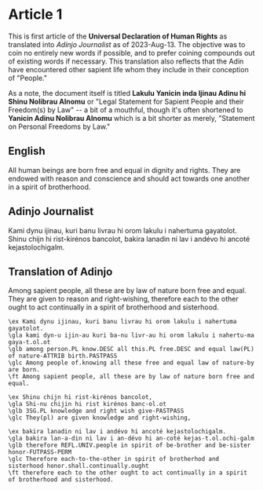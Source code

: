 # Article 1
This is first article of the **Universal Declaration of Human Rights** as translated into *Adinjo Journalist* as of 2023-Aug-13. The objective was to coin no entirely new words if possible, and to prefer coining compounds out of existing words if necessary. This translation also reflects that the Adin have encountered other sapient life whom they include in their conception of "People."

As a note, the document itself is titled **Lakulu Yanicin inda Ijinau Adinu hi Shinu Nolibrau Alnomu** or "Legal Statement for Sapient People and their Freedom(s) by Law" -- a bit of a mouthful, though it's often shortened to **Yanicin Adinu Nolibrau Alnomu** which is a bit shorter as merely, "Statement on Personal Freedoms by Law."

## English 
All human beings are born free and equal in dignity and rights. They are endowed with reason and conscience and should act towards one another in a spirit of brotherhood.
## Adinjo Journalist
Kami dynu ijinau, kuri banu livrau hi orom lakulu i nahertuma gayatolot. Shinu chijn hi rist-kirénos bancolot, bakira lanadin ni lav i andévo hi ancoté kejastolochigalm.

## Translation of Adinjo
Among sapient people, all these are by law of nature born free and equal. They are given to reason and right-wishing, therefore each to the other ought to act continually in a spirit of brotherhood and sisterhood.

```gloss
\ex Kami dynu ijinau, kuri banu livrau hi orom lakulu i nahertuma gayatolot.
\gla kami dyn-u ijin-au kuri ba-nu livr-au hi orom lakulu i nahertu-ma gaya-t.ol.ot
\glb among person.PL know.DESC all this.PL free.DESC and equal law(PL) of nature-ATTRIB birth.PASTPASS
\glc Among people of.knowing all these free and equal law of nature-by are born.
\ft Among sapient people, all these are by law of nature born free and equal.
```

```gloss
\ex Shinu chijn hi rist-kirénos bancolot,
\gla Shi-nu chijin hi rist kirénos banc-ol.ot
\glb 3SG.PL knowledge and right wish give-PASTPASS
\glc They(pl) are given knowledge and right-wishing,
```

```gloss
\ex bakira lanadin ni lav i andévo hi ancoté kejastolochigalm.
\gla bakira lan-a-din ni lav i an-dévo hi an-coté kejas-t.ol.ochi-galm
\glb therefore REFL.UNIV.people in spirit of be-brother and be-sister honor-FUTPASS-PERM
\glc Therefore each-to-the-other in spirit of brotherhod and sisterhood honor.shall.continually.ought
\ft therefore each to the other ought to act continually in a spirit of brotherhood and sisterhood.
```
